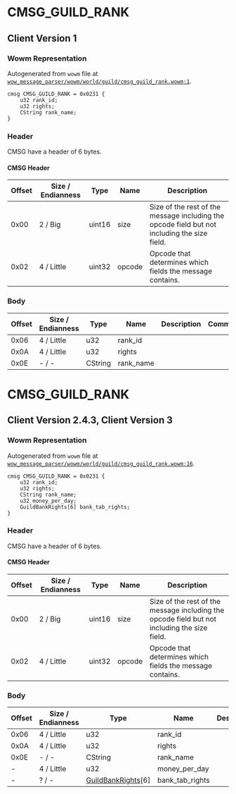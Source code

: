 # CMSG_GUILD_RANK

## Client Version 1

### Wowm Representation

Autogenerated from `wowm` file at [`wow_message_parser/wowm/world/guild/cmsg_guild_rank.wowm:1`](https://github.com/gtker/wow_messages/tree/main/wow_message_parser/wowm/world/guild/cmsg_guild_rank.wowm#L1).
```rust,ignore
cmsg CMSG_GUILD_RANK = 0x0231 {
    u32 rank_id;
    u32 rights;
    CString rank_name;
}
```
### Header

CMSG have a header of 6 bytes.

#### CMSG Header

| Offset | Size / Endianness | Type   | Name   | Description |
| ------ | ----------------- | ------ | ------ | ----------- |
| 0x00   | 2 / Big           | uint16 | size   | Size of the rest of the message including the opcode field but not including the size field.|
| 0x02   | 4 / Little        | uint32 | opcode | Opcode that determines which fields the message contains.|

### Body

| Offset | Size / Endianness | Type | Name | Description | Comment |
| ------ | ----------------- | ---- | ---- | ----------- | ------- |
| 0x06 | 4 / Little | u32 | rank_id |  |  |
| 0x0A | 4 / Little | u32 | rights |  |  |
| 0x0E | - / - | CString | rank_name |  |  |

# CMSG_GUILD_RANK

## Client Version 2.4.3, Client Version 3

### Wowm Representation

Autogenerated from `wowm` file at [`wow_message_parser/wowm/world/guild/cmsg_guild_rank.wowm:16`](https://github.com/gtker/wow_messages/tree/main/wow_message_parser/wowm/world/guild/cmsg_guild_rank.wowm#L16).
```rust,ignore
cmsg CMSG_GUILD_RANK = 0x0231 {
    u32 rank_id;
    u32 rights;
    CString rank_name;
    u32 money_per_day;
    GuildBankRights[6] bank_tab_rights;
}
```
### Header

CMSG have a header of 6 bytes.

#### CMSG Header

| Offset | Size / Endianness | Type   | Name   | Description |
| ------ | ----------------- | ------ | ------ | ----------- |
| 0x00   | 2 / Big           | uint16 | size   | Size of the rest of the message including the opcode field but not including the size field.|
| 0x02   | 4 / Little        | uint32 | opcode | Opcode that determines which fields the message contains.|

### Body

| Offset | Size / Endianness | Type | Name | Description | Comment |
| ------ | ----------------- | ---- | ---- | ----------- | ------- |
| 0x06 | 4 / Little | u32 | rank_id |  |  |
| 0x0A | 4 / Little | u32 | rights |  |  |
| 0x0E | - / - | CString | rank_name |  |  |
| - | 4 / Little | u32 | money_per_day |  |  |
| - | ? / - | [GuildBankRights](guildbankrights.md)[6] | bank_tab_rights |  |  |

